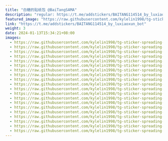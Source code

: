 ```yaml
---
title: "白糖的贴纸包 @BaiTangSAMA"
description: "regular: https://t.me/addstickers/BAITANG114514_by_luxiaoxun_bot"
featured_image: "https://raw.githubusercontent.com/kylelin1998/tg-sticker-spreading-worldwide-images/main/img/f5d6fdf1-d677-4507-8ae3-b3170de9c498.jpg"
link: "https://t.me/addstickers/BAITANG114514_by_luxiaoxun_bot"
weight: 3
date: 2024-01-13T15:34:21+08:00
images:
  - https://raw.githubusercontent.com/kylelin1998/tg-sticker-spreading-worldwide-images/main/img/f5d6fdf1-d677-4507-8ae3-b3170de9c498.jpg
  - https://raw.githubusercontent.com/kylelin1998/tg-sticker-spreading-worldwide-images/main/img/274e1655-9116-4e59-9213-4ce23c7df8e6.jpg
  - https://raw.githubusercontent.com/kylelin1998/tg-sticker-spreading-worldwide-images/main/img/1dd1f155-2373-40e9-aa7c-00084e8d1ef8.jpg
  - https://raw.githubusercontent.com/kylelin1998/tg-sticker-spreading-worldwide-images/main/img/ba708055-4a2c-4900-b39c-c85dff3647ba.jpg
  - https://raw.githubusercontent.com/kylelin1998/tg-sticker-spreading-worldwide-images/main/img/25a2c053-8ea4-49d6-8c27-7babfc2bc929.jpg
  - https://raw.githubusercontent.com/kylelin1998/tg-sticker-spreading-worldwide-images/main/img/90ed7d9a-6a13-4c90-8e23-005c76fb3cb6.jpg
  - https://raw.githubusercontent.com/kylelin1998/tg-sticker-spreading-worldwide-images/main/img/607d796a-849e-46c1-ab02-e3f6e798b71e.jpg
  - https://raw.githubusercontent.com/kylelin1998/tg-sticker-spreading-worldwide-images/main/img/40bcd92f-1e62-47b1-ad4d-6fea532c12dc.jpg
  - https://raw.githubusercontent.com/kylelin1998/tg-sticker-spreading-worldwide-images/main/img/eeb54195-82ce-414c-994c-4f37ec482adb.jpg
  - https://raw.githubusercontent.com/kylelin1998/tg-sticker-spreading-worldwide-images/main/img/e266269b-befb-43cc-8701-66175d3af17c.jpg
  - https://raw.githubusercontent.com/kylelin1998/tg-sticker-spreading-worldwide-images/main/img/d807a1f1-c8f0-4d95-8b0b-afc84947bbb2.jpg
  - https://raw.githubusercontent.com/kylelin1998/tg-sticker-spreading-worldwide-images/main/img/f7dfc6e5-44f4-4f9b-af6a-e5359a525e69.jpg
  - https://raw.githubusercontent.com/kylelin1998/tg-sticker-spreading-worldwide-images/main/img/f533b94c-9f2d-4398-8f9b-dc725d5d4fbd.jpg
  - https://raw.githubusercontent.com/kylelin1998/tg-sticker-spreading-worldwide-images/main/img/565c5dfe-1d31-437e-989b-4946789b42e7.jpg
  - https://raw.githubusercontent.com/kylelin1998/tg-sticker-spreading-worldwide-images/main/img/c55aa5bc-c5c4-4da1-84d3-e36463845dab.jpg
  - https://raw.githubusercontent.com/kylelin1998/tg-sticker-spreading-worldwide-images/main/img/0cc90adf-8dcd-4b67-812e-2a6cdc0542aa.jpg
  - https://raw.githubusercontent.com/kylelin1998/tg-sticker-spreading-worldwide-images/main/img/853670f4-0edd-4b56-acb3-fcfaed0dbe49.jpg
  - https://raw.githubusercontent.com/kylelin1998/tg-sticker-spreading-worldwide-images/main/img/03cb21c1-5dea-4b74-b30f-9ac023704762.jpg
  - https://raw.githubusercontent.com/kylelin1998/tg-sticker-spreading-worldwide-images/main/img/fa183742-1634-4015-b5ce-fd3331f62e48.jpg
  - https://raw.githubusercontent.com/kylelin1998/tg-sticker-spreading-worldwide-images/main/img/ca116199-3884-4855-97ae-dd380533d84e.jpg
---
```

